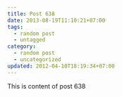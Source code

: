 ```yaml
---
title: Post 638
date: 2013-08-19T11:10:21+07:00
tags:
  - random post
  - untagged
category:
  - random post
  - uncategorized
updated: 2012-04-10T18:19:34+07:00
---
```

This is content of post 638